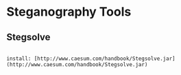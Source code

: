 # Steganography Tools

## Stegsolve

```

install: [http://www.caesum.com/handbook/Stegsolve.jar](http://www.caesum.com/handbook/Stegsolve.jar)
```